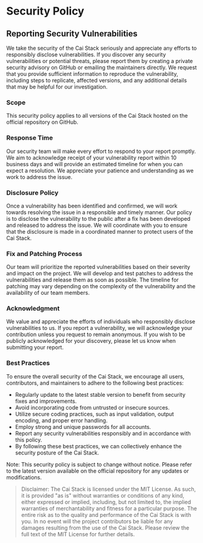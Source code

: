 # Security Policy

## Reporting Security Vulnerabilities

We take the security of the Cai Stack seriously and appreciate any efforts to responsibly disclose vulnerabilities. If you discover any security vulnerabilities or potential threats, please report them by creating a private security advisory on GitHub or emailing the maintainers directly. We request that you provide sufficient information to reproduce the vulnerability, including steps to replicate, affected versions, and any additional details that may be helpful for our investigation.

### Scope

This security policy applies to all versions of the Cai Stack hosted on the official repository on GitHub.

### Response Time

Our security team will make every effort to respond to your report promptly. We aim to acknowledge receipt of your vulnerability report within 10 business days and will provide an estimated timeline for when you can expect a resolution. We appreciate your patience and understanding as we work to address the issue.

### Disclosure Policy

Once a vulnerability has been identified and confirmed, we will work towards resolving the issue in a responsible and timely manner. Our policy is to disclose the vulnerability to the public after a fix has been developed and released to address the issue. We will coordinate with you to ensure that the disclosure is made in a coordinated manner to protect users of the Cai Stack.

### Fix and Patching Process

Our team will prioritize the reported vulnerabilities based on their severity and impact on the project. We will develop and test patches to address the vulnerabilities and release them as soon as possible. The timeline for patching may vary depending on the complexity of the vulnerability and the availability of our team members.

### Acknowledgment

We value and appreciate the efforts of individuals who responsibly disclose vulnerabilities to us. If you report a vulnerability, we will acknowledge your contribution unless you request to remain anonymous. If you wish to be publicly acknowledged for your discovery, please let us know when submitting your report.

### Best Practices

To ensure the overall security of the Cai Stack, we encourage all users, contributors, and maintainers to adhere to the following best practices:

- Regularly update to the latest stable version to benefit from security fixes and improvements.
- Avoid incorporating code from untrusted or insecure sources.
- Utilize secure coding practices, such as input validation, output encoding, and proper error handling.
- Employ strong and unique passwords for all accounts.
- Report any security vulnerabilities responsibly and in accordance with this policy.
- By following these best practices, we can collectively enhance the security posture of the Cai Stack.

Note: This security policy is subject to change without notice. Please refer to the latest version available on the official repository for any updates or modifications.

> Disclaimer: The Cai Stack is licensed under the MIT License. As such, it is provided "as is" without warranties or conditions of any kind, either expressed or implied, including, but not limited to, the implied warranties of merchantability and fitness for a particular purpose. The entire risk as to the quality and performance of the Cai Stack is with you. In no event will the project contributors be liable for any damages resulting from the use of the Cai Stack. Please review the full text of the MIT License for further details.
